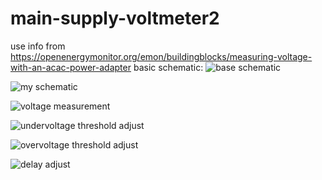 # main-supply-voltmeter2
use info from https://openenergymonitor.org/emon/buildingblocks/measuring-voltage-with-an-acac-power-adapter
basic schematic:
![base schematic](https://learn.openenergymonitor.org/electricity-monitoring/voltage-sensing/files/Arduino-AC-voltage-input-1.png)

![my schematic](https://4.bp.blogspot.com/-qAIhNXoc7Gg/V-jeaAFrElI/AAAAAAAAQ8A/Hnlzby-y_-8-2FpbTDokqDAABZV3sb1TQCLcB/s1600/releu_protectie_tensiune_emonlib_ver2.png)

![voltage measurement](https://1.bp.blogspot.com/-nryXKFPOy4Q/V-jeWV4rAwI/AAAAAAAAQ78/-6fh0_hMMy0UL2Wml4wbcyc-mPdtvL7mQCLcB/s320/releu_prot_ver2_02.jpg)

![undervoltage threshold adjust](https://3.bp.blogspot.com/-PAfqYCEYgvY/V-jeg2bSznI/AAAAAAAAQ8E/gwGdUdtRElUClR0r0iTotz13MvN_cptoQCLcB/s320/releu_prot_ver2_03.jpg)

![overvoltage threshold adjust](https://2.bp.blogspot.com/-TZAFoY4EM9w/V-jenP5joqI/AAAAAAAAQ8I/zF_0nqDXbbEok4NlHnKipKYbqd2nbFxSACLcB/s320/releu_prot_ver2_04.jpg)

![delay adjust](https://4.bp.blogspot.com/-0Yv100Nwmio/V-jerbptOxI/AAAAAAAAQ8M/vVFw4WCgp6AnQYQCNmf9vBRxxMB-0DPnwCLcB/s320/releu_prot_ver2_05.jpg)
